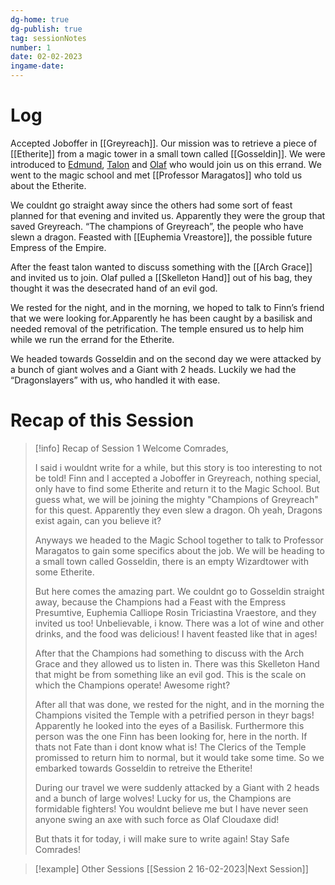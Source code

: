 ```yaml
---
dg-home: true
dg-publish: true
tag: sessionNotes
number: 1
date: 02-02-2023
ingame-date: 
---
```


# Log

Accepted Joboffer in [[Greyreach]].
	Our mission was to retrieve a piece of [[Etherite]] from a magic tower in a small town called [[Gosseldin]]. 
We were introduced to [Edmund](Edmund.md), [Talon](Talon.md) and [Olaf](Olaf%20Cloudaxe.md) who would join us on this errand. 
We went to the magic school and met [[Professor Maragatos]] who told us about the Etherite. 

We couldnt go straight away since the others had some sort of feast planned for that evening and invited us. 
Apparently they were the group that saved Greyreach. “The champions of Greyreach”, the people who have slewn a dragon. 
Feasted with [[Euphemia Vreastore]], the possible future Empress of the Empire. 

After the feast talon wanted to discuss something with the [[Arch Grace]] and invited us to join.
	Olaf pulled a [[Skelleton Hand]] out of his bag, they thought it was the desecrated hand of an evil god.

We rested for the night, and in the morning, we hoped to talk to Finn’s friend that we were looking for.Apparently he has been caught by a basilisk and needed removal of the petrification. 
The temple ensured us to help him while we run the errand for the Etherite. 

We headed towards Gosseldin and on the second day we were attacked by a bunch of giant wolves and a Giant with 2 heads. Luckily we had the “Dragonslayers” with us, who handled it with ease.  

# Recap of this Session

>[!info] Recap of Session 1
>Welcome Comrades,
>
>I said i wouldnt write for a while, but this story is too interesting to not be told!
>Finn and I accepted a Joboffer in Greyreach, nothing special, only have to find some Etherite and return it to the Magic School. But guess what, we will be joining the mighty "Champions of Greyreach" for this quest. Apparently they even slew a dragon. Oh yeah, Dragons exist again, can you believe it?
>
>Anyways we headed to the Magic School together to talk to Professor Maragatos to gain some specifics about the job. We will be heading to a small town called Gosseldin, there is an empty Wizardtower with some Etherite. 
>
>But here comes the amazing part. We couldnt go to Gosseldin straight away, because the Champions had a Feast with the Empress Presumtive, Euphemia Calliope Rosin Triciastina Vraestore, and they invited us too! Unbelievable, i know.
>There was a lot of wine and other drinks, and the food was delicious! I havent feasted like that in ages!
>
>After that the Champions had something to discuss with the Arch Grace and they allowed us to listen in. There was this Skelleton Hand that might be from something like an evil god. This is the scale on which the Champions operate! Awesome right?
>
>After all that was done, we rested for the night, and in the morning the Champions visited the Temple with a petrified person in theyr bags! Apparently he looked into the eyes of a Basilisk. Furthermore this person was the one Finn has been looking for, here in the north. If thats not Fate than i dont know what is! The Clerics of the Temple promissed to return him to normal, but it would take some time. So we embarked towards Gosseldin to retreive the Etherite!
>
>During our travel we were suddenly attacked by a Giant with 2 heads and a bunch of large wolves! Lucky for us, the Champions are formidable fighters! You wouldnt believe me but I have never seen anyone swing an axe with such force as Olaf Cloudaxe did! 
>
>But thats it for today, i will make sure to write again!
>Stay Safe Comrades!

>[!example] Other Sessions
>[[Session 2 16-02-2023|Next Session]]
